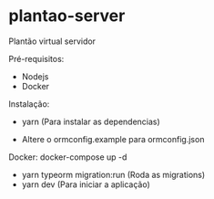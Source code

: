 # plantao-server
Plantão virtual servidor

Pré-requisitos:

- Nodejs
- Docker

Instalação:

- yarn (Para instalar as dependencias)

- Altere o ormconfig.example para ormconfig.json

Docker: docker-compose up -d

- yarn typeorm migration:run (Roda as migrations)
- yarn dev (Para iniciar a aplicação)
